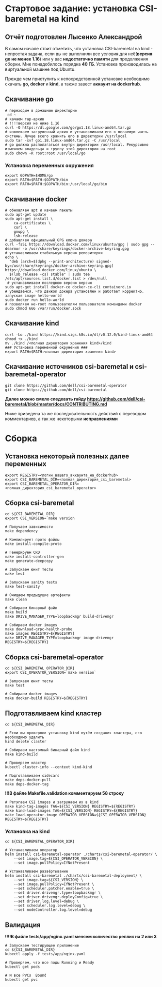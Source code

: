 #  Стартовое задание: установка CSI-baremetal на kind #
## Отчёт подготовлен Лысенко Александрой ##
 
В самом начале стоит отметить, что установка CSI-baremetal на kind - непростая задача, если вы не выполнили все условия для неё(**версия go не менее 1.16**) или у вас **недостаточно памяти** для продолжения сборки. Мне понадобилось порядка **40 ГБ**.
Установка производилась на виртуальной машине под Ubuntu.

Прежде чем приступить к непосредственной установке необходимо скачать **go,  docker** и **kind**, а также завест **аккаунт на dockerhub**.

## Скачивание go ##
```
# переходим в домашнюю директорию
 cd ~
# качаем тар-архив
# !!!!версия не ниже 1.16
curl -O https://dl.google.com/go/go1.18.linux-amd64.tar.gz
# извлекаем загруженный архив и установливаем его в желаемую часть системы. Лучше всего хранить его в директории /usr/local
sudo tar -xvf go1.18.linux-amd64.tar.gz -C /usr/local
# go должна располагаться внутри директории /usr/local. Рекурсивно изменяем владельца и группу этой директории на root
sudo chown -R root:root /usr/local/go
```

### Установка переменных окружения ###
```
export GOPATH=$HOME/go
export PATH=$PATH:$GOPATH/bin
export PATH=$PATH:$GOPATH/bin:/usr/local/go/bin
```

## Скачивание doсker ##
```
# обновляем apt и качаем пакеты
sudo apt-get update
sudo apt-get install \
    ca-certificates \
    curl \
    gnupg \
    lsb-release
# добавляем официальный GPG ключа докера   
curl -fsSL https://download.docker.com/linux/ubuntu/gpg | sudo gpg --dearmor -o /usr/share/keyrings/docker-archive-keyring.gpg
# устанавливаем стабильную версию репозитория
echo \
  "deb [arch=$(dpkg --print-architecture) signed-by=/usr/share/keyrings/docker-archive-keyring.gpg] https://download.docker.com/linux/ubuntu \
  $(lsb_release -cs) stable" | sudo tee /etc/apt/sources.list.d/docker.list > /dev/null
 # устанавливаем последнюю версию версию 
sudo apt-get install docker-ce docker-ce-cli containerd.io    
# убеждаемся, что движок докера установлен и работает корректно, запуская image hello-world
sudo docker run hello-world
# позволяем не-root пользователям пользователя командами docker
sudo chmod 666 /var/run/docker.sock
```

## Скачивание kind ##
```
curl -Lo ./kind https://kind.sigs.k8s.io/dl/v0.12.0/kind-linux-amd64
chmod +x ./kind
mv ./kind /<полная директория хранения kind>/kind
### Установка переменной окружения ###
export PATH=$PATH:<полная директория хранения kind>
```

## Скачивание источников csi-baremetal и csi-baremetal-operator ##
```
git clone https://github.com/dell/csi-baremetal-operator
git clone https://github.com/dell/csi-baremetal
```

**Далее можно смело следовать гайду https://github.com/dell/csi-baremetal/blob/master/docs/CONTRIBUTING.md**

Ниже приведена та же последовательность действий с переводом комментариев, а так же некоторыми **исправлениями**
# Сборка #
## Установка некоторый полезных далее переменных ##
```
export REGISTRY=<логин_вашего_аккаунта_на_dockerhub>
export CSI_BAREMETAL_DIR=<полная_директория_csi_baremetal>
export CSI_BAREMETAL_OPERATOR_DIR=<полная_директория_csi_baremetal_operator>
```

## Сборка csi-baremetal ##
```
cd ${CSI_BAREMETAL_DIR}
export CSI_VERSION=`make version

# Получаем зависимости
make dependency

# Компилирует прото файлы
make install-compile-proto

# Генерируем CRD
make install-controller-gen
make generate-deepcopy

# Запускаем юнит тесты
make test

# Запускаем sanity tests
make test-sanity

# Очищаем предыдущие артефакты
make clean

# Собираем бинарный файл
make build
make DRIVE_MANAGER_TYPE=loopbackmgr build-drivemgr

# Собираем docker images
make download-grpc-health-probe
make images REGISTRY=${REGISTRY}
make DRIVE_MANAGER_TYPE=loopbackmgr image-drivemgr REGISTRY=${REGISTRY}
```
## Сборка csi-baremetal-operator ##
```
cd ${CSI_BAREMETAL_OPERATOR_DIR}
export CSI_OPERATOR_VERSION=`make version`

# Запускаем юнит тесты
make test

# Собираем docker images
make docker-build REGISTRY=${REGISTRY}
```
## Подготавливаем kind кластер ##
```
cd ${CSI_BAREMETAL_DIR}

# Если вы проверяли установку kind путём создания кластера, его необходимо удалить
kind delete claster

# Собираем кастомный бинарный файл kind 
make kind-build

# Проверяем кластер
kubectl cluster-info --context kind-kind

# Подготавливаем sidecars 
make deps-docker-pull
make deps-docker-tag
```
**!!!В файле Makefile.validation комментируем 58 строку**
```
# Ретэгаем CSI images и загружаем их в kind
make kind-tag-images TAG=${CSI_VERSION} REGISTRY=${REGISTRY}
make kind-load-images TAG=${CSI_VERSION} REGISTRY=${REGISTRY}
make load-operator-image OPERATOR_VERSION=${CSI_OPERATOR_VERSION} REGISTRY=${REGISTRY}
```
### Установка на kind ###
```
cd ${CSI_BAREMETAL_OPERATOR_DIR}

# Устанавливаем оператор
helm install csi-baremetal-operator ./charts/csi-baremetal-operator/ \
    --set image.tag=${CSI_OPERATOR_VERSION} \
    --set image.pullPolicy=IfNotPresent

# Устанавливаем развёртывание
helm install csi-baremetal ./charts/csi-baremetal-deployment/ \
    --set image.tag=${CSI_VERSION} \
    --set image.pullPolicy=IfNotPresent \
    --set scheduler.patcher.enable=true \
    --set driver.drivemgr.type=loopbackmgr \
    --set driver.drivemgr.deployConfig=true \
    --set driver.log.level=debug \
    --set scheduler.log.level=debug \
    --set nodeController.log.level=debug
 ```

## Валидация ##
**!!!!В файле tests/app/nginx.yaml меняем количество реплик на 2 или 3**
```
# Запускаем тестирующее приложение
cd ${CSI_BAREMETAL_DIR}
kubectl apply -f tests/app/nginx.yaml

# Проверяем, что все поды Running и Ready
kubectl get pods

# И все PVCs  Bound
kubectl get pvc
```
